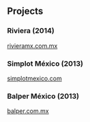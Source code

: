 ## Projects

### Riviera (2014)

[rivieramx.com.mx][17]

### Simplot México (2013)

[simplotmexico.com][20]

### Balper México (2013)

[balper.com.mx][21]


[17]:http://rivieramx.com.mx/
[18]:http://academy.hubspot.com/
[19]:http://moz.com/academy
[20]:http://simplotmexico.com/
[21]:http://www.balper.com.mx/